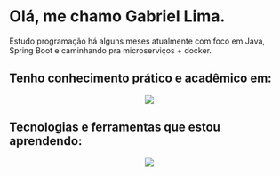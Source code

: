 # Olá, me chamo Gabriel Lima.

<p>
Estudo programação há alguns meses atualmente com foco em Java, Spring Boot e caminhando pra microserviços + docker.

</p>

## Tenho conhecimento prático e acadêmico em:
<p align="center">
  <a href="https://skillicons.dev">
    <img src="https://skillicons.dev/icons?i=python,java,spring,js,postgres,mysql,git&perline=6" />
  </a>
</p>


## Tecnologias e ferramentas que estou aprendendo:
<p align="center">
  <a href="https://skillicons.dev">
    <img src="https://skillicons.dev/icons?i=docker,rabbitmq" />
  </a>
</p>
